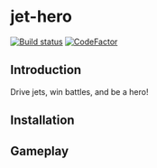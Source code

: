 # jet-hero

[![Build status](https://ci.appveyor.com/api/projects/status/9s0x0yj122sjvb2u?svg=true)](https://ci.appveyor.com/project/84461810/jet-hero)  [![CodeFactor](https://www.codefactor.io/repository/github/84461810/jet-hero/badge)](https://www.codefactor.io/repository/github/84461810/jet-hero)

## Introduction
Drive jets, win battles, and be a hero!

## Installation

## Gameplay

